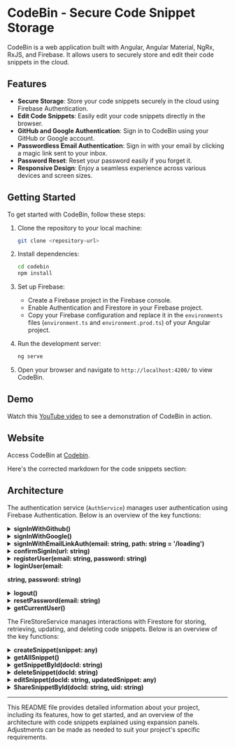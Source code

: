 # CodeBin - Secure Code Snippet Storage

CodeBin is a web application built with Angular, Angular Material, NgRx, RxJS, and Firebase. It allows users to securely store and edit their code snippets in the cloud.

## Features

- **Secure Storage**: Store your code snippets securely in the cloud using Firebase Authentication.
- **Edit Code Snippets**: Easily edit your code snippets directly in the browser.
- **GitHub and Google Authentication**: Sign in to CodeBin using your GitHub or Google account.
- **Passwordless Email Authentication**: Sign in with your email by clicking a magic link sent to your inbox.
- **Password Reset**: Reset your password easily if you forget it.
- **Responsive Design**: Enjoy a seamless experience across various devices and screen sizes.

## Getting Started

To get started with CodeBin, follow these steps:

1. Clone the repository to your local machine:

   ```bash
   git clone <repository-url>
   ```

2. Install dependencies:

   ```bash
   cd codebin
   npm install
   ```

3. Set up Firebase:

   - Create a Firebase project in the Firebase console.
   - Enable Authentication and Firestore in your Firebase project.
   - Copy your Firebase configuration and replace it in the `environments` files (`environment.ts` and `environment.prod.ts`) of your Angular project.

4. Run the development server:

   ```bash
   ng serve
   ```

5. Open your browser and navigate to `http://localhost:4200/` to view CodeBin.

## Demo

Watch this [YouTube video](#) to see a demonstration of CodeBin in action.

## Website

Access CodeBin at [Codebin](https://causewaylogin.vercel.app/).

Here's the corrected markdown for the code snippets section:


## Architecture

The authentication service (`AuthService`) manages user authentication using Firebase Authentication. Below is an overview of the key functions:

<details>
<summary><b>signInWithGithub()</b></summary>

Sign in with a GitHub account using Firebase's GitHub provider.

```typescript
signInWithGithub() {
    const auth = getAuth();
    signInWithPopup(auth, new GithubAuthProvider())
        .then((result) => {
            const credential = GithubAuthProvider.credentialFromResult(result)!;
            const token = credential.accessToken;
            const user = result.user;
            // IdP data available using getAdditionalUserInfo(result)
        }).catch((error) => {
            const errorCode = error.code;
            const errorMessage = error.message;
            console.log(error);
        });
}
```

</details>

<details>
<summary><b>signInWithGoogle()</b></summary>

Sign in with a Google account using Firebase's Google provider.

```typescript
signInWithGoogle() {
    const auth = getAuth();
    signInWithPopup(auth, new GoogleAuthProvider())
        .then((result) => {
            this.router.navigate(['/snippet']);
            const credential = GoogleAuthProvider.credentialFromResult(result)!;
            const token = credential.accessToken;
            const user = result.user;
            console.log(user);
            // IdP data available using getAdditionalUserInfo(result)
        }).catch((error) => {
            const errorCode = error.code;
            const errorMessage = error.message;
            console.log(error);
        });
}
```

</details>

<details>
<summary><b>signInWithEmailLinkAuth(email: string, path: string = '/loading')</b></summary>

Send a sign-in email link to the user's email address. The user clicks the link to sign in to the application.

```typescript
signInWithEmailLinkAuth(email: string, path: string = '/loading') {
    const auth = getAuth();
    const actionCodeSettings: ActionCodeSettings = {
        // URL you want to redirect back to. The domain (www.example.com) for this
        // URL must be in the authorized domains list in the Firebase Console.
        url: location.origin + this.location.prepareExternalUrl(path),
        // This must be true.
        handleCodeInApp: true,
    }
    sendSignInLinkToEmail(auth, email, actionCodeSettings)
        .then(() => {
            // The link was successfully sent. Inform the user.
            // Save the email locally so you don't need to ask the user for it again
            // if they open the link on the same device.
            window.localStorage.setItem('emailForSignIn', email);
            this.dialog.open(LinksendComponent)
            console.log('email sent');
            // ...
        })
        .catch((error) => {
            const errorCode = error.code;
            const errorMessage = error.message;
            console.log(error);
            // ...
        });
}
```

</details>

<details>
<summary><b>confirmSignIn(url: string)</b></summary>

Confirm the sign-in link sent via email and sign the user into the application.

```typescript
confirmSignIn(url: string) {
    // Confirm the link is a sign-in with email link.
    const auth = getAuth();
    if (isSignInWithEmailLink(auth, window.location.href)) {
        // Additional state parameters can also be passed via URL.
        // This can be used to continue the user's intended action before triggering
        // the sign-in operation.
        // Get the email if available. This should be available if the user completes
        // the flow on the same device where they started it.
        let email = window.localStorage.getItem('emailForSignIn')!;
        // The client SDK will parse the code from the link for you.
        signInWithEmailLink(auth, email, window.location.href)
            .then((result) => {
                // Clear email from storage.
                window.localStorage.removeItem('emailForSignIn');
                // You can access the new user via result.user
                // Additional user info profile not available via:
                // result.additionalUserInfo.profile == null
                // You can check if the user is new or existing:
                // result.additionalUserInfo.isNewUser
                this.router.navigate(['/snippet']);
                console.log(result);
            })
            .catch((error) => {
                // Some error occurred, you can inspect the code: error.code
                // Common errors could be invalid email and invalid or expired OTPs.
                console.log(error);
                this.router.navigate(['/']);
            });
    }
}
```

</details>

<details>
<summary><b>registerUser(email: string, password: string)</b></summary>

Register a new user with email and password.

```typescript
registerUser(email: string, password: string) {
    const auth = getAuth();
    createUserWithEmailAndPassword(auth, email, password)
        .then((userCredential) => {
            const user = userCredential.user;
            this.dialog.open(SucesspopComponent);
            this.router.navigate(['/snippet']);
        })
        .catch((error) => {
            const errorMessage = error.message;
            if (error.code === 'auth/email-already-in-use') {
                this.dialog.open(EmailAlreadyexistComponent);
            } else {
                this.dialog.open(InvalidEmailComponent);
            }
        });
}
```

</details>

<details>
<summary><b>loginUser(email:

 string, password: string)</b></summary>

Log in an existing user with email and password.

```typescript
loginUser(email: string, password: string) {
    const auth = getAuth();
    signInWithEmailAndPassword(auth, email, password)
        .then((userCredential) => {
            const user = userCredential.user;
            this.router.navigate(['/snippet']);
        })
        .catch((error) => {
            const errorCode = error.code;
            const errorMessage = error.message;
            this.dialog.open(InvalidemailpasswordComponent);
        });
}
```

</details>

<details>
<summary><b>logout()</b></summary>

Log out the current user.

```typescript
logout() {
    const auth = getAuth();
    signOut(auth).then(() => {
        this.uid = undefined;
        this.router.navigate(['/']);
    }).catch((error) => {
        console.log('Error occurred during signout:', error);
    });
}
```

</details>

<details>
<summary><b>resetPassword(email: string)</b></summary>

Send a password reset email to the user's email address.

```typescript
resetPassword(email: string) {
    const auth = getAuth();
    sendPasswordResetEmail(auth, email)
        .then(() => {
            this.dialog.open(LinksendComponent);
        })
        .catch((error) => {
            console.log('Error occurred during password reset:', error);
            this.dialog.open(LinksendComponent);
        });
}
```

</details>

<details>
<summary><b>getCurrentUser()</b></summary>

Get the current authenticated user.

```typescript
getCurrentUser() {
    return getAuth().currentUser;
}
```

</details>

The FireStoreService manages interactions with Firestore for storing, retrieving, updating, and deleting code snippets. Below is an overview of the key functions:

<details>
<summary><b>createSnippet(snippet: any)</b></summary>

Create a new code snippet in Firestore for the current user.

```typescript
async createSnippet(snippet: any) {
    try {
        const uid = this.authService.getUid();
        const docRef = await addDoc(collection(this.db, `users/${uid}/codesamples`), {
            ...snippet,
            by: uid
        });
        console.log("Document written with ID: ", docRef.id);
    } catch (e) {
        console.error("Error adding document: ", e);
        alert("error while creating");
    }
}
```

</details>

<details>
<summary><b>getAllSnippet()</b></summary>

Retrieve all code snippets stored in Firestore for the current user.

```typescript
async getAllSnippet() {
    let result: any[] = []
    const uid = window.localStorage.getItem('uid')
    const querySnapshot = await getDocs(collection(this.db, `users/${uid}/codesamples`));
    querySnapshot.forEach((doc) => {
        result.push({ id: doc.id, ...doc.data() })
    });
    return result
}
```

</details>

<details>
<summary><b>getSnippetById(docId: string)</b></summary>

Retrieve a specific code snippet by its ID from Firestore for the current user.

```typescript
async getSnippetById(docId: string) {
    const uid = window.localStorage.getItem('uid');
    const docRef = doc(this.db, `users/${uid}/codesamples`, docId);
    const docSnap = await getDoc(docRef);

    if (docSnap.exists()) {
        console.log("Document data:", docSnap.data());
        return docSnap.data();
    } else {
        console.log("No such document!");
        return {
            id: "1",
            title: "not found",
            code: "not found"
        };
    }
}
```

</details>

<details>
<summary><b>deleteSnippet(docId: string)</b></summary>

Delete a specific code snippet by its ID from Firestore for the current user.

```typescript
async deleteSnippet(docId: string) {
    try {
        const uid = this.authService.getUid();
        await deleteDoc(doc(this.db, `users/${uid}/codesamples`, docId));
        console.log("Document deleted successfully");
        return true;
    } catch (error) {
        console.error("Error deleting document: ", error);
        return false;
    }
}
```

</details>

<details>
<summary><b>editSnippet(docId: string, updatedSnippet: any)</b></summary>

Update a specific code snippet by its ID in Firestore for the current user.

```typescript
async editSnippet(docId: string, updatedSnippet: any) {
    try {
        const uid = this.authService.getUid();
        const docRef = doc(this.db, `users/${uid}/codesamples`, docId);
        
        await setDoc(docRef, updatedSnippet, { merge: true });

        console.log("Document edited successfully");
        return true;
    } catch (error) {
        console.error("Error editing document: ", error);
        return false;
   

 }
}
```

</details>

<details>
<summary><b>ShareSnippetById(docId: string, uid: string)</b></summary>

Retrieve a specific code snippet by its ID from Firestore for a given user ID (used for sharing).

```typescript
async ShareSnippetById(docId: string, uid: string) {
    const docRef = doc(this.db, `users/${uid}/codesamples`, docId);
    const docSnap = await getDoc(docRef);

    if (docSnap.exists()) {
        console.log("Document data:", docSnap.data());
        return docSnap.data();
    } else {
        console.log("No such document!");
        return {
            id: "1",
            title: "not found",
            code: "not found"
        };
    }
}
```

</details>





--- 

This README file provides detailed information about your project, including its features, how to get started, and an overview of the architecture with code snippets explained using expansion panels. Adjustments can be made as needed to suit your project's specific requirements.